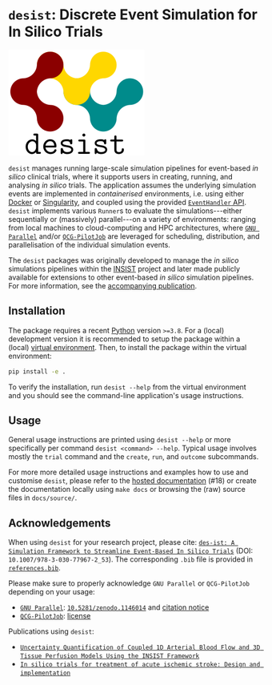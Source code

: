 # `desist`: Discrete Event Simulation for In Silico Trials

![desist](./docs/source/_static/logo.svg?raw=true "Logo")

`desist` manages running large-scale simulation pipelines for event-based *in
silico* clinical trials, where it supports users in creating, running, and
analysing *in silico* trials. The application assumes the underlying simulation
events are implemented in *containerised* environments, i.e. using either
[Docker](https://www.docker.com/) or
[Singularity](https://sylabs.io/singularity/), and coupled using the provided
[`EventHandler` API](desist/eventhandler/api.py). `desist` implements various
`Runner`s to evaluate the simulations---either sequentially or (massively)
parallel---on a variety of environments: ranging from local machines to
cloud-computing and HPC architectures, where [`GNU
Parallel`](https://www.gnu.org/software/parallel/) and/or
[`QCG-PilotJob`](https://github.com/vecma-project/QCG-PilotJob/) are leveraged
for scheduling, distribution, and parallelisation of the individual simulation
events.

The `desist` packages was originally developed to manage the *in silico*
simulations pipelines within the [INSIST](https://www.insist-h2020.eu/) project
and later made publicly available for extensions to other event-based *in
silico* simulation pipelines. For more information, see the [accompanying
publication](#acknowledgements).

## Installation

The package requires a recent [Python](https://www.python.org) version `>=3.8`. For a (local) development
version it is recommended to setup the package within a (local) [virtual
environment](https://docs.python.org/3/tutorial/venv.html). Then, to install the
package within the virtual environment:

```bash
pip install -e .
```

To verify the installation, run `desist --help` from the virtual environment and
you should see the command-line application's usage instructions.

## Usage

General usage instructions are printed using `desist --help` or more
specifically per command `desist <command> --help`. Typical usage involves
mostly the `trial` command and the `create`, `run`, and `outcome` subcommands.

For more more detailed usage instructions and examples how to use and customise
`desist`, please refer to the [hosted
documentation](https://insilicostroketrial.eu/insist_docs/) (#18) or create the
documentation locally using `make docs` or browsing the (raw) source files in
`docs/source/`.

## Acknowledgements

When using `desist` for your research project, please cite: [`des-ist: A
Simulation Framework to Streamline Event-Based In Silico
Trials`](https://link.springer.com/chapter/10.1007/978-3-030-77967-2_53) (DOI:
`10.1007/978-3-030-77967-2_53`). The corresponding `.bib` file is provided
in [`references.bib`](references.bib).

Please make sure to properly acknowledge `GNU Parallel` or `QCG-PilotJob`
depending on your usage:

- [`GNU Parallel`](https://www.gnu.org/software/parallel/):
  [`10.5281/zenodo.1146014`](https://doi.org/10.5281/zenodo.1146014) and
  [citation notice](https://git.savannah.gnu.org/cgit/parallel.git/tree/doc/citation-notice-faq.txt)
- [`QCG-PilotJob`](https://github.com/vecma-project/QCG-PilotJob/):
  [license](https://github.com/vecma-project/QCG-PilotJob/blob/develop/LICENSE)

Publications using `desist`:

- [`Uncertainty Quantification of Coupled 1D Arterial Blood Flow and 3D Tissue
  Perfusion Models Using the INSIST
  Framework`](https://link.springer.com/chapter/10.1007%2F978-3-030-77980-1_52)
- [`In silico trials for treatment of acute ischemic stroke: Design and
  implementation`](https://doi.org/10.1016/j.compbiomed.2021.104802)
